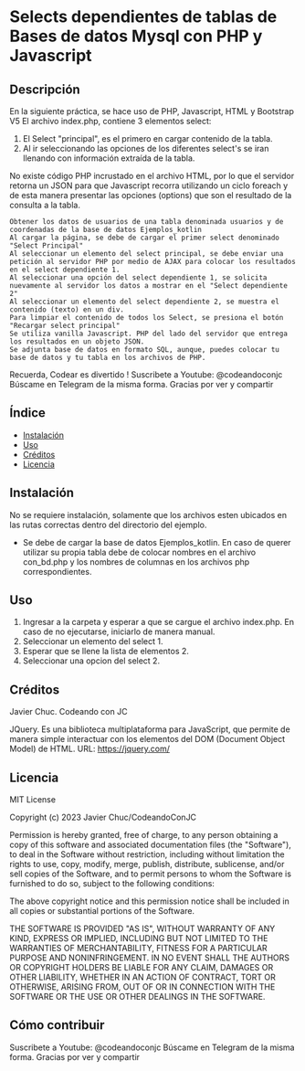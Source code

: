 # Selects dependientes de tablas de Bases de datos Mysql con PHP y Javascript


## Descripción

En la siguiente práctica, se hace uso de PHP, Javascript, HTML y Bootstrap V5
El archivo index.php, contiene 3 elementos select:
1. El Select "principal", es el primero en cargar contenido de la tabla.
2. Al ir seleccionando las opciones de los diferentes select's se iran llenando con información extraída de la tabla.

No existe código PHP incrustado en el archivo HTML, por lo que el servidor retorna un JSON para que Javascript recorra utilizando un ciclo foreach y de esta manera presentar las opciones (options) que son el resultado de la consulta a la tabla.



    Obtener los datos de usuarios de una tabla denominada usuarios y de coordenadas de la base de datos Ejemplos_kotlin
    Al cargar la página, se debe de cargar el primer select denominado "Select Principal"
    Al seleccionar un elemento del select principal, se debe enviar una petición al servidor PHP por medio de AJAX para colocar los resultados en el select dependiente 1.
    Al seleccionar una opción del select dependiente 1, se solicita nuevamente al servidor los datos a mostrar en el "Select dependiente 2"
    Al seleccionar un elemento del select dependiente 2, se muestra el contenido (texto) en un div.
    Para limpiar el contenido de todos los Select, se presiona el botón "Recargar select principal"
    Se utiliza vanilla Javascript. PHP del lado del servidor que entrega los resultados en un objeto JSON.
    Se adjunta base de datos en formato SQL, aunque, puedes colocar tu base de datos y tu tabla en los archivos de PHP.


Recuerda, Codear es divertido !
Suscribete a Youtube: @codeandoconjc
Búscame en Telegram de la misma forma.
Gracias por ver y compartir


## Índice

- [Instalación](#instalación)
- [Uso](#uso)
- [Créditos](#créditos)
- [Licencia](#licencia)


## Instalación

No se requiere instalación, solamente que los archivos esten ubicados en las rutas correctas dentro del directorio del ejemplo.

* Se debe de cargar la base de datos Ejemplos_kotlin. En caso de querer utilizar su propia tabla debe de colocar nombres en el archivo  con_bd.php y los nombres de columnas en los archivos php correspondientes.


## Uso

1. Ingresar a la carpeta y esperar a que se cargue el archivo index.php. En caso de no ejecutarse, iniciarlo de manera manual.
2. Seleccionar un elemento del select 1.
3. Esperar que se llene la lista de elementos 2.
4. Seleccionar una opcion del select 2.


## Créditos

Javier Chuc. Codeando con JC

JQuery. Es una biblioteca multiplataforma para JavaScript, que permite de manera simple interactuar con los elementos del DOM (Document Object Model) de HTML.
URL: https://jquery.com/


## Licencia

MIT License

Copyright (c) 2023 Javier Chuc/CodeandoConJC

Permission is hereby granted, free of charge, to any person obtaining a copy
of this software and associated documentation files (the "Software"), to deal
in the Software without restriction, including without limitation the rights
to use, copy, modify, merge, publish, distribute, sublicense, and/or sell
copies of the Software, and to permit persons to whom the Software is
furnished to do so, subject to the following conditions:

The above copyright notice and this permission notice shall be included in all
copies or substantial portions of the Software.

THE SOFTWARE IS PROVIDED "AS IS", WITHOUT WARRANTY OF ANY KIND, EXPRESS OR
IMPLIED, INCLUDING BUT NOT LIMITED TO THE WARRANTIES OF MERCHANTABILITY,
FITNESS FOR A PARTICULAR PURPOSE AND NONINFRINGEMENT. IN NO EVENT SHALL THE
AUTHORS OR COPYRIGHT HOLDERS BE LIABLE FOR ANY CLAIM, DAMAGES OR OTHER
LIABILITY, WHETHER IN AN ACTION OF CONTRACT, TORT OR OTHERWISE, ARISING FROM,
OUT OF OR IN CONNECTION WITH THE SOFTWARE OR THE USE OR OTHER DEALINGS IN THE
SOFTWARE.


## Cómo contribuir

Suscribete a Youtube: @codeandoconjc
Búscame en Telegram de la misma forma.
Gracias por ver y compartir


